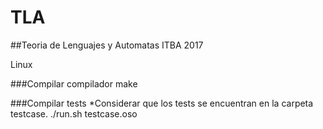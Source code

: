 # TLA

##Teoria de Lenguajes y Automatas ITBA 2017

Linux

###Compilar compilador
make

###Compilar tests
*Considerar que los tests se encuentran en la carpeta testcase.
./run.sh testcase.oso
